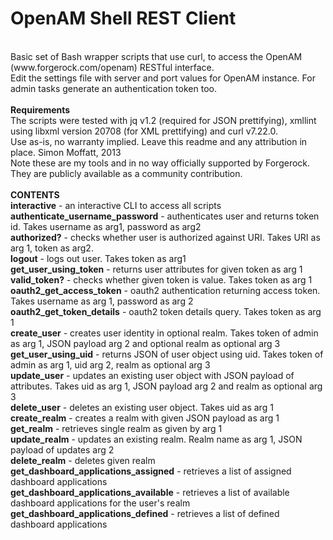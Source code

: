 OpenAM Shell REST Client
====================
<br/>
Basic set of Bash wrapper scripts that use curl, to access the OpenAM (www.forgerock.com/openam) RESTful interface.
<br/>
Edit the settings file with server and port values for OpenAM instance.  For admin tasks generate an authentication token too.
<br/>
<br/>
<b>Requirements</b>
<br/>
The scripts were tested with jq v1.2 (required for JSON prettifying), xmllint using libxml version 20708 (for XML prettifying) and curl v7.22.0. 
<br/>
Use as-is, no warranty implied. Leave this readme and any attribution in place. Simon Moffatt, 2013 
<br/>
Note these are my tools and in no way officially supported by Forgerock. They are publicly available as a community contribution.
<br/>
<br/>
<b>CONTENTS</b>
<br/>
<b>interactive</b> - an interactive CLI to access all scripts
<br/>
<b>authenticate_username_password</b> - authenticates user and returns token id.  Takes username as arg1, password as arg2
<br/>
<b>authorized?</b> - checks whether user is authorized against URI.  Takes URI as arg 1, token as arg2.
<br/>
<b>logout</b> - logs out user. Takes token as arg1
<br/>
<b>get_user_using_token</b> - returns user attributes for given token as arg 1
<br/>
<b>valid_token?</b> - checks whether given token is value.  Takes token as arg 1
<br/>
<b>oauth2_get_access_token</b> - oauth2 authentication returning access token.  Takes username as arg 1, password as arg 2 
<br/>
<b>oauth2_get_token_details</b> - oauth2 token details query.  Takes token as arg 1
<br/>
<b>create_user</b> - creates user identity in optional realm.  Takes token of admin as arg 1, JSON payload arg 2 and optional realm as optional arg 3
<br/>
<b>get_user_using_uid</b> - returns JSON of user object using uid.  Takes token of admin as arg 1, uid arg 2, realm as optional arg 3
<br/>
<b>update_user</b> - updates an existing user object with JSON payload of attributes.  Takes uid as arg 1, JSON payload arg 2 and realm as optional arg 3
<br/>
<b>delete_user</b> - deletes an existing user object.  Takes uid as arg 1
<br/>
<b>create_realm</b> - creates a realm with given JSON payload as arg 1
<br/>
<b>get_realm</b> - retrieves single realm as given by arg 1
<br/>
<b>update_realm</b> - updates an existing realm.  Realm name as arg 1, JSON payload of updates arg 2
<br/>
<b>delete_realm</b> - deletes given realm
<br/>
<b>get_dashboard_applications_assigned</b> - retrieves a list of assigned dashboard applications
<br/>
<b>get_dashboard_applications_available</b> - retrieves a list of available dashboard applications for the user's realm
<br/>
<b>get_dashboard_applications_defined</b> - retrieves a list of defined dashboard applications
